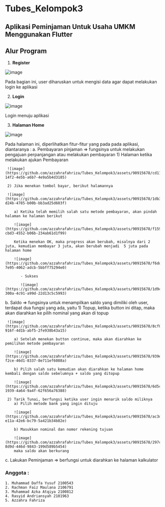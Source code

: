 # Tubes_Kelompok3
## Aplikasi Peminjaman Untuk Usaha UMKM Menggunakan Flutter
## Alur Program
1. **Register**

![image](https://github.com/azzahrafahriza/Tubes_Kelompok3/assets/90915678/e2ae991a-1404-431c-8bbf-2c7444d23f84)

Pada bagian ini, user diharuskan untuk mengisi data agar dapat melakukan login ke aplikasi 

2. **Login**

![image](https://github.com/azzahrafahriza/Tubes_Kelompok3/assets/90915678/1d8c0356-020f-48e1-bcb9-00e40e8509fb)

Login menuju aplikasi

3. **Halaman Home**

![image](https://github.com/azzahrafahriza/Tubes_Kelompok3/assets/90915678/cacc1399-14ee-4f07-9a21-909ed8efac5b)


Pada halaman ini, diperlihatkan fitur-fitur yang pada pada aplikasi, diantaranya :
  a. Pembayaran pinjaman => fungsinya untuk melakukan pengajuan perpanjangan atau melakukan pembayaran
     1) Halaman ketika melakukan ajukan Pembayaran
     
     ![image](https://github.com/azzahrafahriza/Tubes_Kelompok3/assets/90915678/cd1121c8-14f2-4e5b-a6b7-4e9a5b4d3185)
     
     2) Jika menekan tombol bayar, berikut halamannya 
     
     ![image](https://github.com/azzahrafahriza/Tubes_Kelompok3/assets/90915678/1db33775-d24b-4785-b00b-bb3ad25d603f)
        
        a) Ketika telah memilih salah satu metode pembayaran, akan pindah halaman ke halaman berikut
        
        ![image](https://github.com/azzahrafahriza/Tubes_Kelompok3/assets/90915678/f15923e2-cbd3-4552-b06b-234ab61d1f99)
        
        Ketika menekan OK, maka progress akan berubah, misalnya dari 2 juta, kemudian membayar 3 juta, akan berubah menjadi  5 juta pada halaman home
        
        ![image](https://github.com/azzahrafahriza/Tubes_Kelompok3/assets/90915678/f6dd61e5-7e95-4062-adcb-5bbff75294e0)
           
           - Sukses
           
           ![image](https://github.com/azzahrafahriza/Tubes_Kelompok3/assets/90915678/1d9cd955-300a-4c91-a99d-22d13c5c5993)
 
  b. Saldo => fungsinya untuk menampilkan saldo yang dimiliki oleh user, terdapat dua fungsi yang ada, yaitu
     1) Topup, ketika button ini ditap, maka akan diarahkan ke pilih nominal yang akan di topup
     
     ![image](https://github.com/azzahrafahriza/Tubes_Kelompok3/assets/90915678/8cf05666-916f-4d1b-abf5-2fe938b43a15)
        
        a) Setelah menekan button continue, maka akan diarahkan ke pemilihan metode pembayaran 
        
        ![image](https://github.com/azzahrafahriza/Tubes_Kelompok3/assets/90915678/939e8eb6-f2ce-46d1-8337-8e711ef6088a)
        
        b) Pilih salah satu kemudian akan diarahkan ke halaman home kembali dengan saldo sebelumnya + saldo yang ditopup
        
        ![image](https://github.com/azzahrafahriza/Tubes_Kelompok3/assets/90915678/6d5c1de6-1939-4a64-9a4f-62f656a76388)
     
     2) Tarik Tunai, berfungsi ketika user ingin menarik saldo miliknya
        a) Pilih metode bank yang ingin dituju
        
        ![image](https://github.com/azzahrafahriza/Tubes_Kelompok3/assets/90915678/ac3def91-e11a-42e6-bc79-5a421b34b82e)
        
        b) Masukkan nominal dan nomor rekening tujuan
        
        ![image](https://github.com/azzahrafahriza/Tubes_Kelompok3/assets/90915678/297c08bc-8d9d-446d-9843-199d589b5454)
        maka saldo akan berkurang
  
  c. Lakukan Peminjaman => berfungsi untuk diarahkan ke halaman kalkulator
  
### Anggota : 
    1. Muhammad Daffa Yusuf 2100543
    2. Rachman Faiz Maulana 2106791
    3. Muhammad Azka Atqiya 2100812
    4. Rasyid Andriansyah 2101963
    5. Azzahra Fahriza 



